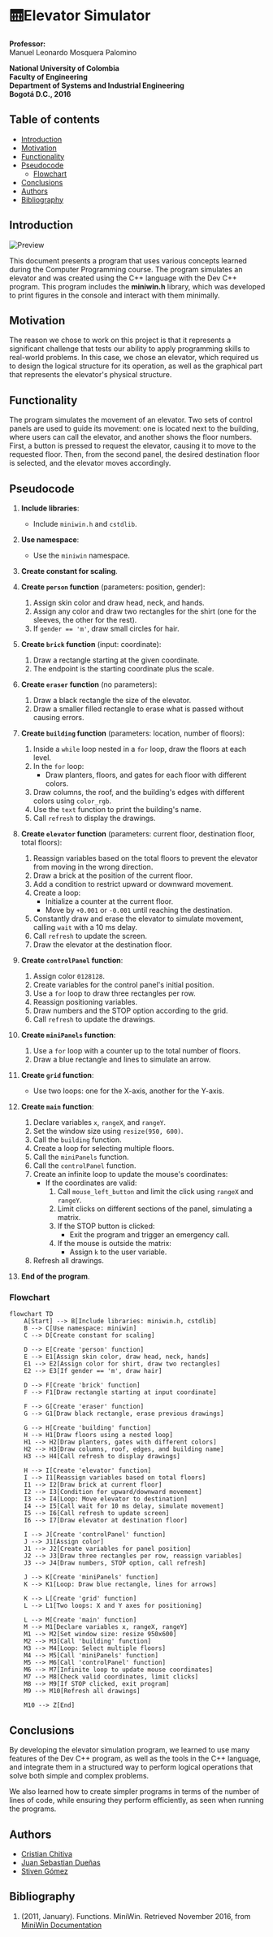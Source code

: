 <!-- omit in toc -->
# :elevator:Elevator Simulator

**Professor:**  
Manuel Leonardo Mosquera Palomino

**National University of Colombia**  
**Faculty of Engineering**  
**Department of Systems and Industrial Engineering**  
**Bogotá D.C., 2016**

<!-- TABLE OF CONTENTS -->
<!-- omit in toc -->
## Table of contents
- [Introduction](#introduction)
- [Motivation](#motivation)
- [Functionality](#functionality)
- [Pseudocode](#pseudocode)
  - [Flowchart](#flowchart)
- [Conclusions](#conclusions)
- [Authors](#authors)
- [Bibliography](#bibliography)


## Introduction

![Preview](.fig/preview.png)

This document presents a program that uses various concepts learned during the Computer Programming course. The program simulates an elevator and was created using the C++ language with the Dev C++ program. This program includes the **miniwin.h** library, which was developed to print figures in the console and interact with them minimally.

## Motivation

The reason we chose to work on this project is that it represents a significant challenge that tests our ability to apply programming skills to real-world problems. In this case, we chose an elevator, which required us to design the logical structure for its operation, as well as the graphical part that represents the elevator's physical structure.

## Functionality

The program simulates the movement of an elevator. Two sets of control panels are used to guide its movement: one is located next to the building, where users can call the elevator, and another shows the floor numbers. First, a button is pressed to request the elevator, causing it to move to the requested floor. Then, from the second panel, the desired destination floor is selected, and the elevator moves accordingly.

## Pseudocode

1. **Include libraries**:

    - Include `miniwin.h` and `cstdlib`.

2. **Use namespace**:

    - Use the `miniwin` namespace.

3. **Create constant for scaling**.

4. **Create `person` function** (parameters: position, gender):

    1. Assign skin color and draw head, neck, and hands.
    2. Assign any color and draw two rectangles for the shirt (one for the sleeves, the other for the rest).
    3. If `gender == 'm'`, draw small circles for hair.

5. **Create `brick` function** (input: coordinate):

    1. Draw a rectangle starting at the given coordinate.
    2. The endpoint is the starting coordinate plus the scale.

6. **Create `eraser` function** (no parameters):

    1. Draw a black rectangle the size of the elevator.
    2. Draw a smaller filled rectangle to erase what is passed without causing errors.

7. **Create `building` function** (parameters: location, number of floors):

    1. Inside a `while` loop nested in a `for` loop, draw the floors at each level.
    2. In the `for` loop:
        - Draw planters, floors, and gates for each floor with different colors.
    3. Draw columns, the roof, and the building's edges with different colors using `color_rgb`.
    4. Use the `text` function to print the building's name.
    5. Call `refresh` to display the drawings.

8. **Create `elevator` function** (parameters: current floor, destination floor, total floors):

    1. Reassign variables based on the total floors to prevent the elevator from moving in the wrong direction.
    2. Draw a brick at the position of the current floor.
    3. Add a condition to restrict upward or downward movement.
    4. Create a loop:
        - Initialize a counter at the current floor.
        - Move by `+0.001` or `-0.001` until reaching the destination.
    5. Constantly draw and erase the elevator to simulate movement, calling `wait` with a 10 ms delay.
    6. Call `refresh` to update the screen.
    7. Draw the elevator at the destination floor.

9. **Create `controlPanel` function**:

    1. Assign color `0128128`.
    2. Create variables for the control panel's initial position.
    3. Use a `for` loop to draw three rectangles per row.
    4. Reassign positioning variables.
    5. Draw numbers and the STOP option according to the grid.
    6. Call `refresh` to update the drawings.

10. **Create `miniPanels` function**:

    1. Use a `for` loop with a counter up to the total number of floors.
    2. Draw a blue rectangle and lines to simulate an arrow.

11. **Create `grid` function**:

    - Use two loops: one for the X-axis, another for the Y-axis.

12. **Create `main` function**:

    1. Declare variables `x`, `rangeX`, and `rangeY`.
    2. Set the window size using `resize(950, 600)`.
    3. Call the `building` function.
    4. Create a loop for selecting multiple floors.
    5. Call the `miniPanels` function.
    6. Call the `controlPanel` function.
    7. Create an infinite loop to update the mouse's coordinates:
        - If the coordinates are valid:
            1. Call `mouse_left_button` and limit the click using `rangeX` and `rangeY`.
            2. Limit clicks on different sections of the panel, simulating a matrix.
            3. If the STOP button is clicked:
                - Exit the program and trigger an emergency call.
            4. If the mouse is outside the matrix:
                - Assign `k` to the user variable.
    8. Refresh all drawings.

13. **End of the program**.

### Flowchart

```mermaid
flowchart TD
    A[Start] --> B[Include libraries: miniwin.h, cstdlib]
    B --> C[Use namespace: miniwin]
    C --> D[Create constant for scaling]

    D --> E[Create 'person' function]
    E --> E1[Assign skin color, draw head, neck, hands]
    E1 --> E2[Assign color for shirt, draw two rectangles]
    E2 --> E3[If gender == 'm', draw hair]

    D --> F[Create 'brick' function]
    F --> F1[Draw rectangle starting at input coordinate]

    F --> G[Create 'eraser' function]
    G --> G1[Draw black rectangle, erase previous drawings]

    G --> H[Create 'building' function]
    H --> H1[Draw floors using a nested loop]
    H1 --> H2[Draw planters, gates with different colors]
    H2 --> H3[Draw columns, roof, edges, and building name]
    H3 --> H4[Call refresh to display drawings]

    H --> I[Create 'elevator' function]
    I --> I1[Reassign variables based on total floors]
    I1 --> I2[Draw brick at current floor]
    I2 --> I3[Condition for upward/downward movement]
    I3 --> I4[Loop: Move elevator to destination]
    I4 --> I5[Call wait for 10 ms delay, simulate movement]
    I5 --> I6[Call refresh to update screen]
    I6 --> I7[Draw elevator at destination floor]

    I --> J[Create 'controlPanel' function]
    J --> J1[Assign color]
    J1 --> J2[Create variables for panel position]
    J2 --> J3[Draw three rectangles per row, reassign variables]
    J3 --> J4[Draw numbers, STOP option, call refresh]

    J --> K[Create 'miniPanels' function]
    K --> K1[Loop: Draw blue rectangle, lines for arrows]

    K --> L[Create 'grid' function]
    L --> L1[Two loops: X and Y axes for positioning]

    L --> M[Create 'main' function]
    M --> M1[Declare variables x, rangeX, rangeY]
    M1 --> M2[Set window size: resize 950x600]
    M2 --> M3[Call 'building' function]
    M3 --> M4[Loop: Select multiple floors]
    M4 --> M5[Call 'miniPanels' function]
    M5 --> M6[Call 'controlPanel' function]
    M6 --> M7[Infinite loop to update mouse coordinates]
    M7 --> M8[Check valid coordinates, limit clicks]
    M8 --> M9[If STOP clicked, exit program]
    M9 --> M10[Refresh all drawings]

    M10 --> Z[End]
```

## Conclusions

By developing the elevator simulation program, we learned to use many features of the Dev C++ program, as well as the tools in the C++ language, and integrate them in a structured way to perform logical operations that solve both simple and complex problems.

We also learned how to create simpler programs in terms of the number of lines of code, while ensuring they perform efficiently, as seen when running the programs.

## Authors

-   [Cristian Chitiva](https://github.com/cychitivav)
-   [Juan Sebastian Dueñas](https://github.com/jsduenass)
-   [Stiven Gómez](https://github.com/)

## Bibliography

1. (2011, January). Functions. MiniWin. Retrieved November 2016, from [MiniWin Documentation](https://miniwin.readthedocs.io/en/latest/Utilizacion.html)
